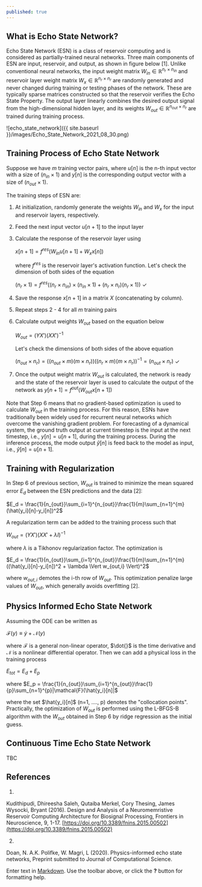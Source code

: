 ```yaml
---
published: true
---
```

## What is Echo State Network?

Echo State Network (ESN) is a class of reservoir computing and is considered as partially-trained neural networks. Three main components of ESN are input, reservoir, and output, as shown in figure below [1]. Unlike conventional neural networks, the input weight matrix $W_{in} \in \mathbb{R}^{n_r \times n_{in}}$ and reservoir layer weight matrix $W_{x} \in \mathbb{R}^{n_r \times n_r}$ are randomly generated and never changed during training or testing phases of the network. These are typically sparse matrices constructed so that the reservoir verifies the Echo State Property. The output layer linearly combines the desired output signal from the high-dimensional hidden layer, and its weights $W_{out} \in \mathbb{R}^{n_{out} \times n_r}$ are trained during training process.

![echo_state_network]({{ site.baseurl }}/images/Echo_State_Network_2021_08_30.png)

## Training Process of Echo State Network
Suppose we have $m$ training vector pairs, where $u[n]$ is the n-th input vector with a size of $(n_{in} \times 1)$ and $y[n]$ is the corresponding output vector with a size of $(n_{out} \times 1)$.

The training steps of ESN are:

1. At initialization, randomly generate the weights $W_{in}$ and $W_x$ for the input and reservoir layers, respectively.

2. Feed the next input vector $u[n+1]$ to the input layer

3. Calculate the response of the reservoir layer using

	$x[n+1] = f^{res} (W_{in} u[n+1] + W_x x[n])$

	where $f^{res}$ is the reservoir layer's activation function. Let's check the dimension of both sides of the equation

	$(n_r \times 1) = f^{res}((n_r \times n_{in})\times(n_{in} \times 1) + (n_r \times n_r)(n_r \times 1))$ $\checkmark$

4. Save the response $x[n+1]$ in a matrix $X$ (concatenating by column).

5. Repeat steps 2 - 4 for all $m$ training pairs

6. Calculate output weights $W_{out}$ based on the equation below

	$W_{out} = (YX')(XX')^{-1}$

	Let's check the dimensions of both sides of the above equation

	$(n_{out} \times n_r) = \left((n_{out}\times m)(m \times n_r)\right)\left((n_r \times m)(m \times n_r)\right)^{-1} = (n_{out} \times n_r)$ $\checkmark$

7. Once the output weight matrix $W_{out}$ is calculated, the network is ready and the state of the reservoir layer is used to calculate the output of the network as
	$y[n+1] = f^{out}(W_{out}x[n+1])$

Note that Step 6 means that no gradient-based optimization is used to calculate $W_{out}$ in the training process. For this reason, ESNs have traditionally been widely used for recurrent neural networks which overcome the vanishing gradient problem. For forecasting of a dynamical system, the ground truth output at current timestep is the input at the next timestep, i.e., $y[n] = u[n+1]$, during the training process. During the inference process, the mode output $\hat{y}[n]$ is feed back to the model as input, i.e., $\hat{y}[n] = u[n+1]$.

## Training with Regularization

In Step 6 of previous section, $W_{out}$ is trained to minimize the mean squared error $E_d$ between the ESN predictions and the data [2]:

$E_d = \frac{1}{n_{out}}\sum_{i=1}^{n_{out}}\frac{1}{m}\sum_{n=1}^{m}(\hat{y_i}[n]-y_i[n])^2$

A regularization term can be added to the training process such that

$W_{out} = (YX')(XX' + \lambda I)^{-1}$

where $\lambda$ is a Tikhonov regularization factor. The optimization is

$E_d = \frac{1}{n_{out}}\sum_{i=1}^{n_{out}}\frac{1}{m}\sum_{n=1}^{m}((\hat{y_i}[n]-y_i[n])^2 + \lambda \Vert w_{out,i} \Vert)^2$

where $w_{out,i}$ demotes the i-th row of $W_{out}$. This optimization penalize large values of $W_{out}$, which generally avoids overfitting [2].

## Physics Informed Echo State Network

Assuming the ODE can be written as

$\mathcal{F}(y) \equiv \dot{y} + \mathcal{N}(y)$

where $\mathcal{F}$ is a general non-linear operator, $\dot{}$ is the time derivative and $\mathcal{N}$ is a nonlinear differential operator. Then we can add a physical loss in the training process

$E_{tot} = E_d + E_p$

where $E_p = \frac{1}{n_{out}}\sum_{i=1}^{n_{out}}\frac{1}{p}\sum_{n=1}^{p}|\mathcal{F}(\hat{y_i}[n]|$

where the set $\hat{y_i}[n]$ (n=1, ...., p) denotes the "collocation points". Practically, the optimization of $W_{out}$ is performed using the L-BFGS-B algorithm with the $W_{out}$ obtained in Step 6 by ridge regression as the initial guess.

## Continuous Time Echo State Network

TBC

## References
1.  
Kudithipudi, Dhireesha
Saleh, Qutaiba
Merkel, Cory
Thesing, James
Wysocki, Bryant (2016).
Design and Analysis of a Neuromemristive Reservoir Computing Architecture for Biosignal Processing, Frontiers in Neuroscience, 9, 1-17. [https://doi.org/10.3389/fnins.2015.00502](https://doi.org/10.3389/fnins.2015.00502)

2.
Doan, N. A.K.
Polifke, W.
Magri, L (2020).
Physics-informed echo state networks, Preprint submitted to Journal of Computational Science.


Enter text in [Markdown](http://daringfireball.net/projects/markdown/). Use the toolbar above, or click the **?** button for formatting help.
